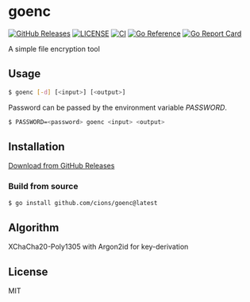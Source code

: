 # goenc

[![GitHub Releases](https://img.shields.io/github/v/release/cions/goenc?sort=semver)](https://github.com/cions/goenc/releases)
[![LICENSE](https://img.shields.io/github/license/cions/goenc)](https://github.com/cions/goenc/blob/master/LICENSE)
[![CI](https://github.com/cions/goenc/workflows/CI/badge.svg)](https://github.com/cions/goenc/actions)
[![Go Reference](https://pkg.go.dev/badge/github.com/cions/goenc.svg)](https://pkg.go.dev/github.com/cions/goenc)
[![Go Report Card](https://goreportcard.com/badge/github.com/cions/goenc)](https://goreportcard.com/report/github.com/cions/goenc)

A simple file encryption tool

## Usage

```sh
$ goenc [-d] [<input>] [<output>]
```

Password can be passed by the environment variable *PASSWORD*.

```sh
$ PASSWORD=<password> goenc <input> <output>
```

## Installation

[Download from GitHub Releases](https://github.com/cions/goenc/releases)

### Build from source

```sh
$ go install github.com/cions/goenc@latest
```

## Algorithm

XChaCha20-Poly1305 with Argon2id for key-derivation

## License

MIT
